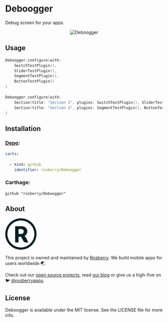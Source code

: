 # Deboogger
Debug screen for your apps.

<p align="center">
	<img src=".github/example.png" alt="Deboogger" />
</p>

## Usage

```swift
Deboogger.configure(with:
    SwitchTestPlugin(),
    SliderTestPlugin(),
    SegmentTestPlugin(),
    ButtonTestPlugin()
)

Deboogger.configure(with:
    Section(title: "Section 1", plugins: SwitchTestPlugin(), SliderTestPlugin()),
    Section(title: "Section 2", plugins: SegmentTestPlugin(), ButtonTestPlugin())
)
```

## Installation

### [Depo](https://github.com/rosberry/depo):
```yaml
carts:
  ...
  - kind: github
    identifier: rosberry/Deboogger
```

### Carthage:
```
github "rosberry/Deboogger"
```

## About

<img src="https://github.com/rosberry/Foundation/blob/master/Assets/full_logo.png?raw=true" height="100" />

This project is owned and maintained by [Rosberry](http://rosberry.com). We build mobile apps for users worldwide 🌏.

Check out our [open source projects](https://github.com/rosberry), read [our blog](https://medium.com/@Rosberry) or give us a high-five on 🐦 [@rosberryapps](http://twitter.com/RosberryApps).

## License

Deboogger is available under the MIT license. See the LICENSE file for more info.
